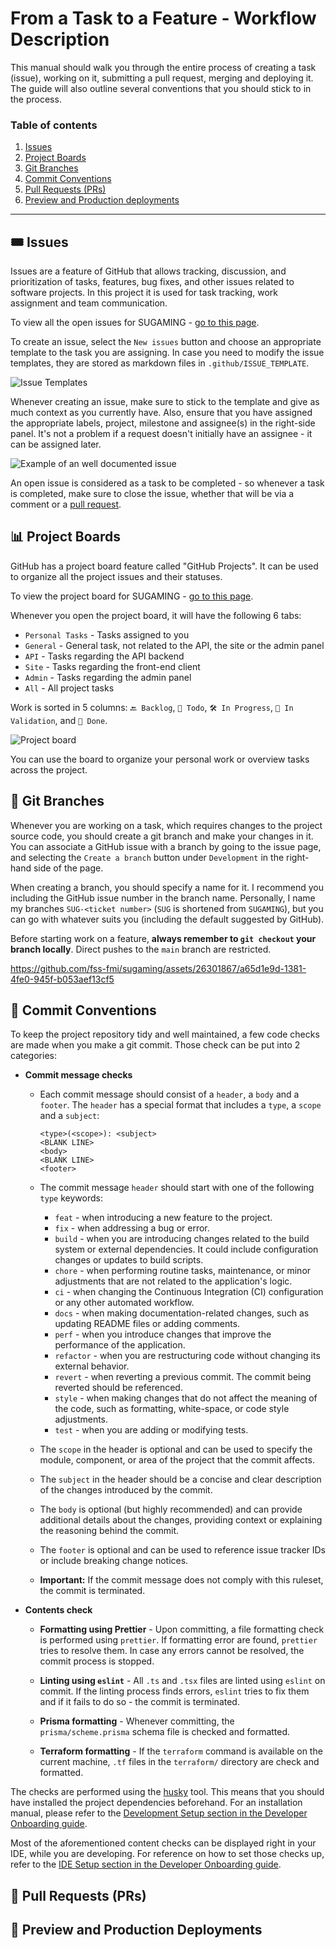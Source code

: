 # From a Task to a Feature - Workflow Description

This manual should walk you through the entire process of creating a task (issue), working on it, submitting a pull request, merging and deploying it. The guide will also outline several conventions that you should stick to in the process.

### Table of contents

1. [Issues](#-issues)
2. [Project Boards](#-project-boards)
3. [Git Branches](#-git-branches)
4. [Commit Conventions](#-commit-conventions)
5. [Pull Requests (PRs)](#-pull-requests-prs)
6. [Preview and Production deployments](#-preview-and-production-deployments)

---

## 🎟️ Issues

Issues are a feature of GitHub that allows tracking, discussion, and prioritization of tasks, features, bug fixes, and other issues related to software projects. In this project it is used for task tracking, work assignment and team communication.

To view all the open issues for SUGAMING - [go to this page](https://github.com/fss-fmi/sugaming/issues).

To create an issue, select the `New issues` button and choose an appropriate template to the task you are assigning. In case you need to modify the issue templates, they are stored as markdown files in `.github/ISSUE_TEMPLATE`.

![Issue Templates](./assets/from-a-task-to-a-feature-workflow-description/issue-templates.png)

Whenever creating an issue, make sure to stick to the template and give as much context as you currently have. Also, ensure that you have assigned the appropriate labels, project, milestone and assignee(s) in the right-side panel. It's not a problem if a request doesn't initially have an assignee - it can be assigned later.

![Example of an well documented issue](./assets/from-a-task-to-a-feature-workflow-description/example-issue.png)

An open issue is considered as a task to be completed - so whenever a task is completed, make sure to close the issue, whether that will be via a comment or a [pull request](#-pull-requests-prs).

## 📊 Project Boards

GitHub has a project board feature called "GitHub Projects". It can be used to organize all the project issues and their statuses.

To view the project board for SUGAMING - [go to this page](https://github.com/orgs/fss-fmi/projects/1).

Whenever you open the project board, it will have the following 6 tabs:

- `Personal Tasks` - Tasks assigned to you
- `General` - General task, not related to the API, the site or the admin panel
- `API` - Tasks regarding the API backend
- `Site` - Tasks regarding the front-end client
- `Admin` - Tasks regarding the admin panel
- `All` - All project tasks

Work is sorted in 5 columns: `🔙 Backlog`, `📌 Todo`, `🛠 In Progress`, `🧪 In Validation`, and `🎉 Done`.

![Project board](./assets/from-a-task-to-a-feature-workflow-description/project-board.png)

You can use the board to organize your personal work or overview tasks across the project.

## 🌿 Git Branches

Whenever you are working on a task, which requires changes to the project source code, you should create a git branch and make your changes in it. You can associate a GitHub issue with a branch by going to the issue page, and selecting the `Create a branch` button under `Development` in the right-hand side of the page.

When creating a branch, you should specify a name for it. I recommend you including the GitHub issue number in the branch name. Personally, I name my branches `SUG-<ticket number>` (`SUG` is shortened from `SUGAMING`), but you can go with whatever suits you (including the default suggested by GitHub).

Before starting work on a feature, **always remember to `git checkout` your branch locally**. Direct pushes to the `main` branch are restricted.

https://github.com/fss-fmi/sugaming/assets/26301867/a65d1e9d-1381-4fe0-945f-b053aef13cf5

## 🔬 Commit Conventions

To keep the project repository tidy and well maintained, a few code checks are made when you make a git commit. Those check can be put into 2 categories:

- **Commit message checks**

  - Each commit message should consist of a `header`, a `body` and a `footer`. The `header` has a special format that includes a `type`, a `scope` and a `subject`:

    ```
    <type>(<scope>): <subject>
    <BLANK LINE>
    <body>
    <BLANK LINE>
    <footer>
    ```

  - The commit message `header` should start with one of the following `type` keywords:

    - `feat` - when introducing a new feature to the project.
    - `fix` - when addressing a bug or error.
    - `build` - when you are introducing changes related to the build system or external dependencies. It could include configuration changes or updates to build scripts.
    - `chore` - when performing routine tasks, maintenance, or minor adjustments that are not related to the application's logic.
    - `ci` - when changing the Continuous Integration (CI) configuration or any other automated workflow.
    - `docs` - when making documentation-related changes, such as updating README files or adding comments.
    - `perf` - when you introduce changes that improve the performance of the application.
    - `refactor` - when you are restructuring code without changing its external behavior.
    - `revert` - when reverting a previous commit. The commit being reverted should be referenced.
    - `style` - when making changes that do not affect the meaning of the code, such as formatting, white-space, or code style adjustments.
    - `test` - when you are adding or modifying tests.

  - The `scope` in the header is optional and can be used to specify the module, component, or area of the project that the commit affects.

  - The `subject` in the header should be a concise and clear description of the changes introduced by the commit.

  - The `body` is optional (but highly recommended) and can provide additional details about the changes, providing context or explaining the reasoning behind the commit.

  - The `footer` is optional and can be used to reference issue tracker IDs or include breaking change notices.

  - **Important:** If the commit message does not comply with this ruleset, the commit is terminated.

- **Contents check**

  - **Formatting using Prettier** - Upon committing, a file formatting check is performed using `prettier`. If formatting error are found, `prettier` tries to resolve them. In case any errors cannot be resolved, the commit process is stopped.

  - **Linting using `eslint`** - All `.ts` and `.tsx` files are linted using `eslint` on commit. If the linting process finds errors, `eslint` tries to fix them and if it fails to do so - the commit is terminated.
  - **Prisma formatting** - Whenever committing, the `prisma/scheme.prisma` schema file is checked and formatted.

  - **Terraform formatting** - If the `terraform` command is available on the current machine, `.tf` files in the `terraform/` directory are check and formatted.

The checks are performed using the [husky](https://www.npmjs.com/package/husky) tool. This means that you should have installed the project dependencies beforehand. For an installation manual, please refer to the [Development Setup section in the Developer Onboarding guide](./Developer-Onboarding.md#-project-development-setup).

Most of the aforementioned content checks can be displayed right in your IDE, while you are developing. For reference on how to set those checks up, refer to the [IDE Setup section in the Developer Onboarding guide](./Developer-Onboarding.md#-ide-setup).

## 🏁 Pull Requests (PRs)

## 🚀 Preview and Production Deployments
